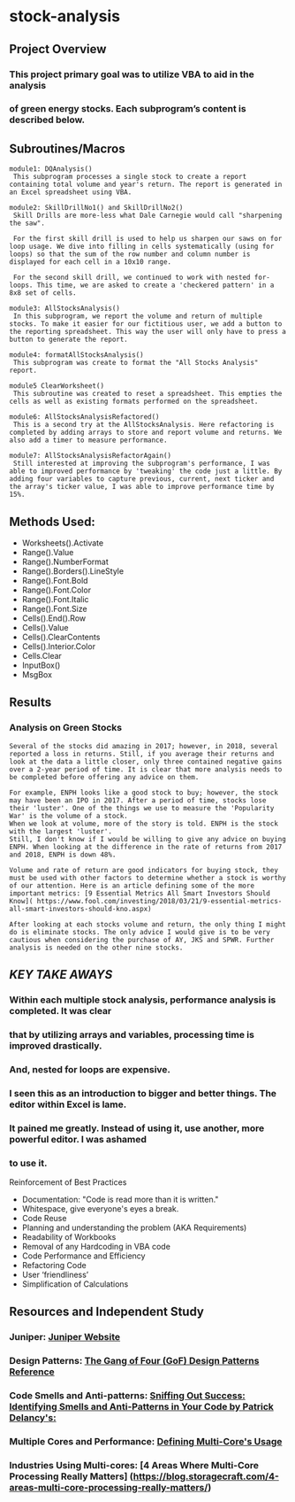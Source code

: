 # stock-analysis

## Project Overview

### This project primary goal was to utilize VBA to aid in the analysis

### of green energy stocks. Each subprogram’s content is described below.

## Subroutines/Macros

```
module1: DQAnalysis()
 This subprogram processes a single stock to create a report containing total volume and year's return. The report is generated in an Excel spreadsheet using VBA.

module2: SkillDrillNo1() and SkillDrillNo2()
 Skill Drills are more-less what Dale Carnegie would call "sharpening the saw". 
 
 For the first skill drill is used to help us sharpen our saws on for loop usage. We dive into filling in cells systematically (using for loops) so that the sum of the row number and column number is displayed for each cell in a 10x10 range. 
 
 For the second skill drill, we continued to work with nested for-loops. This time, we are asked to create a 'checkered pattern' in a 8x8 set of cells. 
 
module3: AllStocksAnalysis()
 In this subprogram, we report the volume and return of multiple stocks. To make it easier for our fictitious user, we add a button to the reporting spreadsheet. This way the user will only have to press a button to generate the report. 

module4: formatAllStocksAnalysis()
 This subprogram was create to format the "All Stocks Analysis" report. 
 
module5 ClearWorksheet()
 This subroutine was created to reset a spreadsheet. This empties the cells as well as existing formats performed on the spreadsheet. 
 
module6: AllStocksAnalysisRefactored()
 This is a second try at the AllStocksAnalysis. Here refactoring is completed by adding arrays to store and report volume and returns. We also add a timer to measure performance.  

module7: AllStocksAnalysisRefactorAgain()
 Still interested at improving the subprogram's performance, I was able to improved performance by 'tweaking' the code just a little. By adding four variables to capture previous, current, next ticker and the array's ticker value, I was able to improve performance time by 15%. 
```

## Methods Used:

- Worksheets().Activate
- Range().Value
- Range().NumberFormat
- Range().Borders().LineStyle
- Range().Font.Bold
- Range().Font.Color
- Range().Font.Italic
- Range().Font.Size
- Cells().End().Row
- Cells().Value
- Cells().ClearContents
- Cells().Interior.Color
- Cells.Clear
- InputBox()
- MsgBox

## Results

### Analysis on Green Stocks

```
Several of the stocks did amazing in 2017; however, in 2018, several reported a loss in returns. Still, if you average their returns and look at the data a little closer, only three contained negative gains over a 2-year period of time. It is clear that more analysis needs to be completed before offering any advice on them.

For example, ENPH looks like a good stock to buy; however, the stock may have been an IPO in 2017. After a period of time, stocks lose their 'luster'. One of the things we use to measure the 'Popularity War' is the volume of a stock.
When we look at volume, more of the story is told. ENPH is the stock with the largest 'luster'.
Still, I don't know if I would be willing to give any advice on buying ENPH. When looking at the difference in the rate of returns from 2017 and 2018, ENPH is down 48%.

Volume and rate of return are good indicators for buying stock, they must be used with other factors to determine whether a stock is worthy of our attention. Here is an article defining some of the more important metrics: [9 Essential Metrics All Smart Investors Should Know]( https://www.fool.com/investing/2018/03/21/9-essential-metrics-all-smart-investors-should-kno.aspx)

After looking at each stocks volume and return, the only thing I might do is eliminate stocks. The only advice I would give is to be very cautious when considering the purchase of AY, JKS and SPWR. Further analysis is needed on the other nine stocks.

```

## _KEY TAKE AWAYS_

### Within each multiple stock analysis, performance analysis is completed. It was clear

### that by utilizing arrays and variables, processing time is improved drastically.

### And, nested for loops are expensive.

### I seen this as an introduction to bigger and better things. The editor within Excel is lame.

### It pained me greatly. Instead of using it, use another, more powerful editor. I was ashamed

### to use it.

Reinforcement of Best Practices

- Documentation: "Code is read more than it is written."
- Whitespace, give everyone's eyes a break.
- Code Reuse
- Planning and understanding the problem (AKA Requirements)
- Readability of Workbooks
- Removal of any Hardcoding in VBA code
- Code Performance and Efficiency
- Refactoring Code
- User ‘friendliness’
- Simplification of Calculations

## Resources and Independent Study

### Juniper: [Juniper Website](https://www.juniper-design.com/)

### Design Patterns: [The Gang of Four (GoF) Design Patterns Reference](http://w3sdesign.com/GoF_Design_Patterns_Reference0100.pdf)

### Code Smells and Anti-patterns: [Sniffing Out Success: Identifying Smells and Anti-Patterns in Your Code by Patrick Delancy's:](https://patrickdelancy.com/2013/02/sniffing-out-success-identifying-smells-and-anti-patterns-in-your-code/)

### Multiple Cores and Performance: [Defining Multi-Core's Usage](https://www.newcmi.com/blog/how-many-cores#:~:text=When%20a%20computer%20multi-tasks%2C%20because%20a%20single-core%20processor,quicker%20transfer%20of%20data%20at%20any%20given%20time.)

### Industries Using Multi-cores: [4 Areas Where Multi-Core Processing Really Matters] (https://blog.storagecraft.com/4-areas-multi-core-processing-really-matters/)


